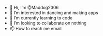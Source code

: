 - 👋 Hi, I’m @Maddog2306
- 👀 I’m interested in dancing and making apps
- 🌱 I’m currently learning to code
- 💞️ I’m looking to collaborate on nothing
- 📫 How to reach me email

<!---
Maddog2306/Maddog2306 is a ✨ special ✨ repository because its `README.md` (this file) appears on your GitHub profile.
You can click the Preview link to take a look at your changes.
--->
